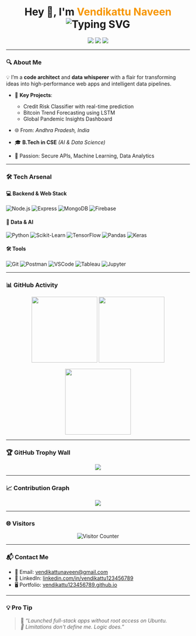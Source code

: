 
<!-- Dynamic README for Vendikattu Naveen -->

<h1 align="center">
  Hey 👋, I'm <span style="color:#f79600;">Vendikattu Naveen</span> <br/>
  <img src="https://readme-typing-svg.demolab.com?font=Fira+Code&weight=600&pause=1000&color=F79600&center=true&width=600&lines=🚀 Backend+Developer;📊 Data+Analyst;🤖 ML+Practitioner;🛠️ API+Architect;⚡ Fueled+by+Code+%2B+Data" alt="Typing SVG"/>
</h1>

<p align="center">
  <img src="https://img.shields.io/badge/Machine%20Learning-FF6F00?style=for-the-badge&logo=tensorflow&logoColor=white" />
  <img src="https://img.shields.io/badge/Backend-Node.js-black?style=for-the-badge&logo=nodedotjs" />
  <img src="https://img.shields.io/badge/Data%20Science-Python-blue?style=for-the-badge&logo=python&logoColor=white" />
</p>

---

### 🔍 About Me

💡 I’m a **code architect** and **data whisperer** with a flair for transforming ideas into high-performance web apps and intelligent data pipelines.

- 🧠 **Key Projects**:  
  - Credit Risk Classifier with real-time prediction  
  - Bitcoin Trend Forecasting using LSTM  
  - Global Pandemic Insights Dashboard

- 🌐 From: *Andhra Pradesh, India*  
- 🎓 **B.Tech in CSE** *(AI & Data Science)*  
- 🔐 Passion: Secure APIs, Machine Learning, Data Analytics

---

### 🛠️ Tech Arsenal

#### 💻 Backend & Web Stack
![Node.js](https://img.shields.io/badge/-Node.js-339933?style=flat&logo=nodedotjs&logoColor=white)
![Express](https://img.shields.io/badge/-Express-black?style=flat&logo=express&logoColor=white)
![MongoDB](https://img.shields.io/badge/-MongoDB-4EA94B?style=flat&logo=mongodb&logoColor=white)
![Firebase](https://img.shields.io/badge/-Firebase-FFCA28?style=flat&logo=firebase&logoColor=black)

#### 🧠 Data & AI
![Python](https://img.shields.io/badge/-Python-3776AB?style=flat&logo=python&logoColor=white)
![Scikit-Learn](https://img.shields.io/badge/-Scikit--Learn-F7931E?style=flat&logo=scikit-learn&logoColor=white)
![TensorFlow](https://img.shields.io/badge/-TensorFlow-FF6F00?style=flat&logo=tensorflow&logoColor=white)
![Pandas](https://img.shields.io/badge/-Pandas-150458?style=flat&logo=pandas)
![Keras](https://img.shields.io/badge/-Keras-D00000?style=flat&logo=keras)

#### 🛠️ Tools
![Git](https://img.shields.io/badge/-Git-F05032?style=flat&logo=git&logoColor=white)
![Postman](https://img.shields.io/badge/-Postman-FF6C37?style=flat&logo=postman)
![VSCode](https://img.shields.io/badge/-VS%20Code-007ACC?style=flat&logo=visualstudiocode)
![Tableau](https://img.shields.io/badge/-Tableau-E97627?style=flat&logo=tableau)
![Jupyter](https://img.shields.io/badge/-Jupyter-F37626?style=flat&logo=jupyter)

---

### 📊 GitHub Activity

<p align="center">
  <img src="https://github-readme-stats.vercel.app/api?username=Vendikattu&show_icons=true&theme=tokyonight&count_private=true&hide_border=true" height="180"/>
  <img src="https://github-readme-streak-stats.herokuapp.com/?user=Vendikattu&theme=tokyonight&hide_border=true" height="180"/>
</p>

<p align="center">
  <img src="https://github-readme-stats.vercel.app/api/top-langs/?username=Vendikattu&layout=compact&theme=tokyonight&hide_border=true" height="180"/>
</p>

---

### 🏆 GitHub Trophy Wall

<p align="center">
  <img src="https://github-profile-trophy.vercel.app/?username=Vendikattu&theme=tokyonight&margin-w=10&margin-h=15&no-frame=true" />
</p>

---

### 📈 Contribution Graph

<p align="center">
  <img src="https://github-readme-activity-graph.vercel.app/graph?username=Vendikattu&theme=react-dark&bg_color=0d1117&color=00bfff&line=00bfff&point=ffffff&hide_border=true"/>
</p>

---

### 🌐 Visitors

<p align="center">
  <img src="https://komarev.com/ghpvc/?username=Vendikattu&label=Profile+Visitors&color=brightgreen" alt="Visitor Counter"/>
</p>

---

### 📬 Contact Me

- 📧 Email: [vendikattunaveen@gmail.com](mailto:vendikattunaveen@gmail.com)  
- 💼 LinkedIn: [linkedin.com/in/vendikattu123456789](https://linkedin.com/in/vendikattu123456789)  
- 🖥️ Portfolio: [vendikattu123456789.github.io](https://vendikattu123456789.github.io)

---

### 💡 Pro Tip

> 🧠 _“Launched full-stack apps without root access on Ubuntu.  
> 💪 Limitations don't define me. Logic does.”_
